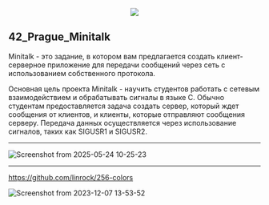 <p align="center">
  <img src="https://github.com/OnnaMcadva/42_Prague_Minitalk/assets/94723781/cb1c3792-237b-4690-9c56-380887eb567a">
</p>



## 42_Prague_Minitalk

Minitalk - это задание, в котором вам предлагается создать клиент-серверное приложение для передачи сообщений через сеть с использованием собственного протокола.

Основная цель проекта Minitalk - научить студентов работать с сетевым взаимодействием и обрабатывать сигналы в языке C. Обычно студентам предоставляется задача создать сервер, который ждет сообщения от клиентов, и клиенты, которые отправляют сообщения серверу. Передача данных осуществляется через использование сигналов, таких как SIGUSR1 и SIGUSR2.

--------------------------------------

![Screenshot from 2025-05-24 10-25-23](https://github.com/user-attachments/assets/7e638ceb-da21-4af1-8e65-717804898d6d)


----------------------------------------
https://github.com/linrock/256-colors


![Screenshot from 2023-12-07 13-53-52](https://github.com/OnnaMcadva/42_Prague_Minitalk/assets/94723781/aea0146a-09c7-44e7-b533-0f70ad4f8f3a)
